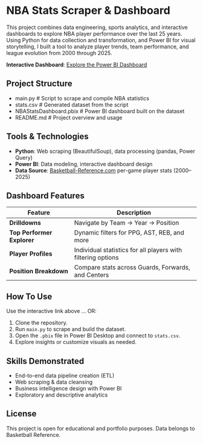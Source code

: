 # NBA Stats Scraper & Dashboard

This project combines data engineering, sports analytics, and interactive dashboards to explore NBA player performance over the last 25 years. Using Python for data collection and transformation, and Power BI for visual storytelling, I built a tool to analyze player trends, team performance, and league evolution from 2000 through 2025.

**Interactive Dashboard**:  [Explore the Power BI Dashboard](https://app.powerbi.com/view?r=eyJrIjoiNmE0YzgzZWMtY2ZkOS00Nzc4LTgyZDQtYmU5NjhmZjY4NzJkIiwidCI6ImZkZGIwMWFkLTQ5ODMtNDM2ZS1hYjM1LTFhZjA0M2I4MThjOSIsImMiOjN9)

## Project Structure

 - main.py # Script to scrape and compile NBA statistics
 - stats.csv # Generated dataset from the script
 - NBAStatsDashboard.pbix # Power BI dashboard built on the dataset
 - README.md # Project overview and usage

## Tools & Technologies
- **Python**: Web scraping (BeautifulSoup), data processing (pandas, Power Query)
- **Power BI**: Data modeling, interactive dashboard design
- **Data Source**: [Basketball-Reference.com](https://www.basketball-reference.com/) per-game player stats (2000–2025)

## Dashboard Features

| Feature | Description |
|--------|-------------|
| **Drilldowns** | Navigate by Team -> Year -> Position |
| **Top Performer Explorer** | Dynamic filters for PPG, AST, REB, and more |
| **Player Profiles** | Individual statistics for all players with filtering options |
| **Position Breakdown** | Compare stats across Guards, Forwards, and Centers |

## How To Use

Use the interactive link above ... OR:
1. Clone the repository.
2. Run `main.py` to scrape and build the dataset.
3. Open the `.pbix` file in Power BI Desktop and connect to `stats.csv`.
4. Explore insights or customize visuals as needed.

## Skills Demonstrated
- End-to-end data pipeline creation (ETL)
- Web scraping & data cleansing
- Business intelligence design with Power BI
- Exploratory and descriptive analytics

## License
This project is open for educational and portfolio purposes. Data belongs to Basketball Reference.
